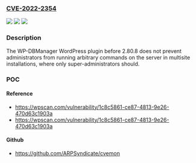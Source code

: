 ### [CVE-2022-2354](https://cve.mitre.org/cgi-bin/cvename.cgi?name=CVE-2022-2354)
![](https://img.shields.io/static/v1?label=Product&message=WP-DBManager&color=blue)
![](https://img.shields.io/static/v1?label=Version&message=0%3C%202.80.8%20&color=brighgreen)
![](https://img.shields.io/static/v1?label=Vulnerability&message=CWE-863%20Incorrect%20Authorization&color=brighgreen)

### Description

The WP-DBManager WordPress plugin before 2.80.8 does not prevent administrators from running arbitrary commands on the server in multisite installations, where only super-administrators should.

### POC

#### Reference
- https://wpscan.com/vulnerability/1c8c5861-ce87-4813-9e26-470d63c1903a
- https://wpscan.com/vulnerability/1c8c5861-ce87-4813-9e26-470d63c1903a

#### Github
- https://github.com/ARPSyndicate/cvemon

